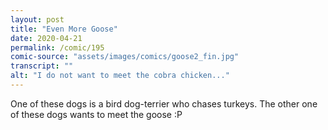 ```yaml
---
layout: post
title: "Even More Goose"
date: 2020-04-21
permalink: /comic/195
comic-source: "assets/images/comics/goose2_fin.jpg"
transcript: ""
alt: "I do not want to meet the cobra chicken..."
---
```


One of these dogs is a bird dog-terrier who chases turkeys.  The other one of these dogs wants to meet the goose :P
